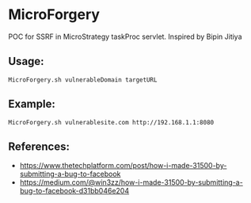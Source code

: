 # MicroForgery
POC for SSRF in MicroStrategy taskProc servlet. Inspired by Bipin Jitiya

## Usage:
`MicroForgery.sh vulnerableDomain targetURL`

## Example:
`MicroForgery.sh vulnerablesite.com http://192.168.1.1:8080`

## References:
- https://www.thetechplatform.com/post/how-i-made-31500-by-submitting-a-bug-to-facebook
- https://medium.com/@win3zz/how-i-made-31500-by-submitting-a-bug-to-facebook-d31bb046e204
